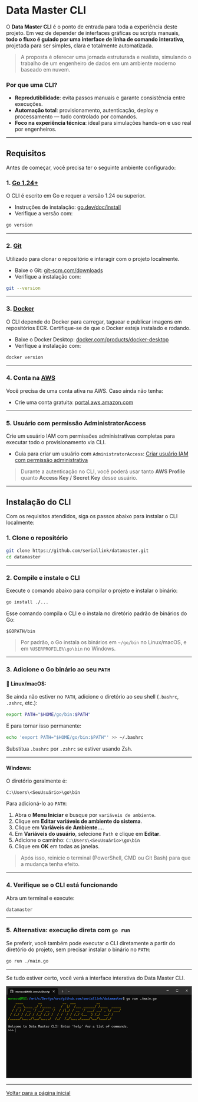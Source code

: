 # Data Master CLI

O **Data Master CLI** é o ponto de entrada para toda a experiência deste projeto. Em vez de depender de interfaces gráficas ou scripts manuais, **todo o fluxo é guiado por uma interface de linha de comando interativa**, projetada para ser simples, clara e totalmente automatizada.

> A proposta é oferecer uma jornada estruturada e realista, simulando o trabalho de um engenheiro de dados em um ambiente moderno baseado em nuvem.

### Por que uma CLI?

* **Reprodutibilidade**: evita passos manuais e garante consistência entre execuções.
* **Automação total**: provisionamento, autenticação, deploy e processamento — tudo controlado por comandos.
* **Foco na experiência técnica**: ideal para simulações hands-on e uso real por engenheiros.

---

## Requisitos

Antes de começar, você precisa ter o seguinte ambiente configurado:

### 1. [Go 1.24+](https://go.dev/doc/install)

O CLI é escrito em Go e requer a versão 1.24 ou superior.

* Instruções de instalação: [go.dev/doc/install](https://go.dev/doc/install)
* Verifique a versão com:

```bash
go version
```

---

### 2. [Git](https://git-scm.com/downloads)

Utilizado para clonar o repositório e interagir com o projeto localmente.

* Baixe o Git: [git-scm.com/downloads](https://git-scm.com/downloads)
* Verifique a instalação com:

```bash
git --version
```

---

### 3. [Docker](https://www.docker.com/products/docker-desktop)

O CLI depende do Docker para carregar, taguear e publicar imagens em repositórios ECR. Certifique-se de que o Docker esteja instalado e rodando.

* Baixe o Docker Desktop: [docker.com/products/docker-desktop](https://www.docker.com/products/docker-desktop)
* Verifique a instalação com:

```bash
docker version
```

---

### 4. Conta na [AWS](https://aws.amazon.com/)

Você precisa de uma conta ativa na AWS. Caso ainda não tenha:

* Crie uma conta gratuita: [portal.aws.amazon.com](https://portal.aws.amazon.com/billing/signup)

---

### 5. Usuário com permissão **AdministratorAccess**

Crie um usuário IAM com permissões administrativas completas para executar todo o provisionamento via CLI.

* Guia para criar um usuário com `AdministratorAccess`:
  [Criar usuário IAM com permissão administrativa](https://docs.aws.amazon.com/pt_br/IAM/latest/UserGuide/id_roles_create_for-service.html)

> Durante a autenticação no CLI, você poderá usar tanto **AWS Profile** quanto **Access Key / Secret Key** desse usuário.

---

## Instalação do CLI

Com os requisitos atendidos, siga os passos abaixo para instalar o CLI localmente:

### 1. Clone o repositório

```bash
git clone https://github.com/seriallink/datamaster.git
cd datamaster
```

---

### 2. Compile e instale o CLI

Execute o comando abaixo para compilar o projeto e instalar o binário:

```bash
go install ./...
```

Esse comando compila o CLI e o instala no diretório padrão de binários do Go:

```
$GOPATH/bin
```

> Por padrão, o Go instala os binários em `~/go/bin` no Linux/macOS, e em `%USERPROFILE%\go\bin` no Windows.

---

### 3. Adicione o Go binário ao seu `PATH`

#### 🔧 Linux/macOS:

Se ainda não estiver no `PATH`, adicione o diretório ao seu shell (`.bashrc`, `.zshrc`, etc.):

```bash
export PATH="$HOME/go/bin:$PATH"
```

E para tornar isso permanente:

```bash
echo 'export PATH="$HOME/go/bin:$PATH"' >> ~/.bashrc
```

Substitua `.bashrc` por `.zshrc` se estiver usando Zsh.

---

#### Windows:

O diretório geralmente é:

```
C:\Users\<SeuUsuário>\go\bin
```

Para adicioná-lo ao `PATH`:

1. Abra o **Menu Iniciar** e busque por `variáveis de ambiente`.
2. Clique em **Editar variáveis de ambiente do sistema**.
3. Clique em **Variáveis de Ambiente...**.
4. Em **Variáveis do usuário**, selecione `Path` e clique em **Editar**.
5. Adicione o caminho: `C:\Users\<SeuUsuário>\go\bin`
6. Clique em **OK** em todas as janelas.

> Após isso, reinicie o terminal (PowerShell, CMD ou Git Bash) para que a mudança tenha efeito.

---

### 4. Verifique se o CLI está funcionando

Abra um terminal e execute:

```bash
datamaster
```

---

### 5. Alternativa: execução direta com `go run`

Se preferir, você também pode executar o CLI diretamente a partir do diretório do projeto, sem precisar instalar o binário no `PATH`:

```bash
go run ./main.go
```

--- 

Se tudo estiver certo, você verá a interface interativa do Data Master CLI.

![img.png](../assets/cli-welcome-screen.png)

---

[Voltar para a página inicial](../README.md)